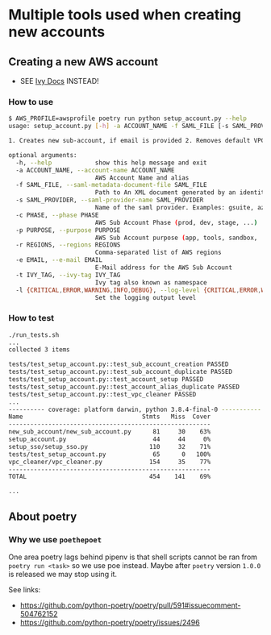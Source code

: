 # Multiple tools used when creating new accounts

## Creating a new AWS account

- SEE [Ivy Docs](https://github.com/nxtlytics/ivy-documentation/blob/master/howto/Processes/Creating_new_AWS_subaccount.md) INSTEAD!

### How to use

```bash
$ AWS_PROFILE=awsprofile poetry run python setup_account.py --help
usage: setup_account.py [-h] -a ACCOUNT_NAME -f SAML_FILE [-s SAML_PROVIDER] -c PHASE -p PURPOSE [-r REGIONS] [-e EMAIL] [-t IVY_TAG] [-l {CRITICAL,ERROR,WARNING,INFO,DEBUG}]

1. Creates new sub-account, if email is provided 2. Removes default VPCs 3. Sets account alias 4. Configures SAML 5. Creates default roles and allows access via SAML only

optional arguments:
  -h, --help            show this help message and exit
  -a ACCOUNT_NAME, --account-name ACCOUNT_NAME
                        AWS Account Name and alias
  -f SAML_FILE, --saml-metadata-document-file SAML_FILE
                        Path to An XML document generated by an identity provider (IdP) that supports SAML 2.0
  -s SAML_PROVIDER, --saml-provider-name SAML_PROVIDER
                        Name of the saml provider. Examples: gsuite, azuread
  -c PHASE, --phase PHASE
                        AWS Sub Account Phase (prod, dev, stage, ...)
  -p PURPOSE, --purpose PURPOSE
                        AWS Sub Account purpose (app, tools, sandbox, ...)
  -r REGIONS, --regions REGIONS
                        Comma-separated list of AWS regions
  -e EMAIL, --e-mail EMAIL
                        E-Mail address for the AWS Sub Account
  -t IVY_TAG, --ivy-tag IVY_TAG
                        Ivy tag also known as namespace
  -l {CRITICAL,ERROR,WARNING,INFO,DEBUG}, --log-level {CRITICAL,ERROR,WARNING,INFO,DEBUG}
                        Set the logging output level
```

### How to test

```bash
./run_tests.sh
...
collected 3 items

tests/test_setup_account.py::test_sub_account_creation PASSED
tests/test_setup_account.py::test_sub_account_duplicate PASSED
tests/test_setup_account.py::test_account_setup PASSED
tests/test_setup_account.py::test_account_alias_duplicate PASSED
tests/test_setup_account.py::test_vpc_cleaner PASSED
...
---------- coverage: platform darwin, python 3.8.4-final-0 -----------
Name                                 Stmts   Miss  Cover
--------------------------------------------------------
new_sub_account/new_sub_account.py      81     30    63%
setup_account.py                        44     44     0%
setup_sso/setup_sso.py                 110     32    71%
tests/test_setup_account.py             65      0   100%
vpc_cleaner/vpc_cleaner.py             154     35    77%
--------------------------------------------------------
TOTAL                                  454    141    69%

...
```

## About poetry

### Why we use `poethepoet`

One area poetry lags behind pipenv is that shell scripts cannot be ran from `poetry run <task>` so we use poe instead.
Maybe after `poetry` version `1.0.0` is released we may stop using it.

See links:
- https://github.com/python-poetry/poetry/pull/591#issuecomment-504762152
- https://github.com/python-poetry/poetry/issues/2496
